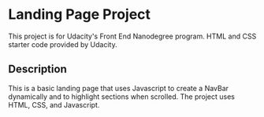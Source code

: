 # Landing Page Project

This project is for Udacity's Front End Nanodegree program. HTML and CSS starter code provided by Udacity.


## Description
This is a basic landing page that uses Javascript to create a NavBar dynamically and to highlight sections when scrolled. The project uses HTML, CSS, and Javascript.
